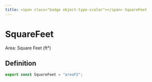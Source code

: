 ```yaml
---
title: <span class="badge object-type-scalar"></span> SquareFeet
---
```

# <span class="badge object-type-scalar"></span> SquareFeet

Area: Square Feet (ft²)

## Definition

```typescript
export const SquareFeet = "areaF2";

```
